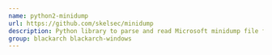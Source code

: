 ```yaml
---
name: python2-minidump
url: https://github.com/skelsec/minidump
description: Python library to parse and read Microsoft minidump file format.
group: blackarch blackarch-windows
---
```

